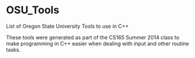 OSU_Tools
=========

List of Oregon State University Tools to use in C++

These tools were generated as part of the CS165 Summer 2014 class to make programming in C++ easier when dealing with input and other routine tasks.
